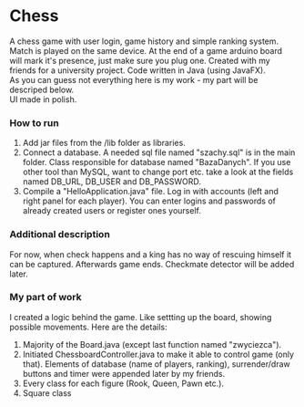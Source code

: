 # Chess
A chess game with user login, game history and simple ranking system. Match is played on the same device. At the end of a game arduino board will mark it's presence, just make sure you plug one. Created with my friends for a university project. Code written in Java (using JavaFX).  
As you can guess not everything here is my work - my part will be descriped below.  
UI made in polish.

### How to run
1. Add jar files from the /lib folder as libraries.
2. Connect a database. A needed sql file named "szachy.sql" is in the main folder. Class responsible for database named "BazaDanych". If you use other tool than MySQL, want to change port etc. take a look at the fields named DB_URL, DB_USER and DB_PASSWORD.
3. Compile a "HelloApplication.java" file. Log in with accounts (left and right panel for each player). You can enter logins and passwords of already created users or register ones yourself. 

### Additional description
For now, when check happens and a king has no way of rescuing himself it can be captured. Afterwards game ends. Checkmate detector will be added later.

### My part of work
I created a logic behind the game. Like settting up the board, showing possible movements. Here are the details:  
1. Majority of the Board.java (except last function named "zwyciezca").
2. Initiated ChessboardController.java to make it able to control game (only that). Elements of database (name of players, ranking), surrender/draw buttons and timer were appended later by my friends.
3. Every class for each figure (Rook, Queen, Pawn etc.).
4. Square class
